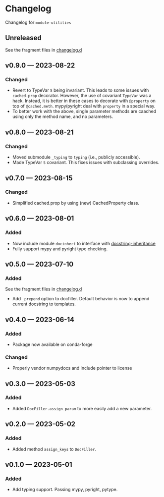 <!-- markdownlint-disable MD024 -->
<!-- markdownlint-disable MD013 -->
<!-- prettier-ignore-start -->
# Changelog

Changelog for `module-utilities`

## Unreleased

[changelog.d]: https://github.com/usnistgov/module-utilities

See the fragment files in [changelog.d]

<!-- prettier-ignore-end -->

<!-- markdownlint-enable MD013 -->

<!-- scriv-insert-here -->

## v0.9.0 — 2023-08-22

### Changed

- Revert to TypeVar `S` being invariant. This leads to some issues with
  `cached.prop` decorator. However, the use of covariant `TypeVar` was a hack.
  Instead, it is better in these cases to decorate with `@property` on top of
  `@cached.meth`. mypy/pyright deal with `property` in a special way.
- To better work with the above, single parameter methods are caached using only
  the method name, and no parameters.

## v0.8.0 — 2023-08-21

### Changed

- Moved submodule `_typing` to `typing` (i.e., publicly accessible).
- Made TypeVar `S` covariant. This fixes issues with subclassing overrides.

## v0.7.0 — 2023-08-15

### Changed

- Simplified cached.prop by using (new) CachedProperty class.

## v0.6.0 — 2023-08-01

### Added

- Now include module `docinhert` to interface with
  [docstring-inheritance](https://github.com/AntoineD/docstring-inheritance)
- Fully support mypy and pyright type checking.

## v0.5.0 — 2023-07-10

### Added

See the fragment files in [changelog.d]

<!-- prettier-ignore-end -->

- Add `_prepend` option to docfiller. Default behavior is now to append current
docstring to templates.
<!-- markdownlint-enable MD013 -->

## v0.4.0 — 2023-06-14

### Added

- Package now available on conda-forge

### Changed

- Properly vendor numpydocs and include pointer to license

## v0.3.0 — 2023-05-03

### Added

- Added `DocFiller.assign_param` to more easily add a new parameter.

## v0.2.0 — 2023-05-02

### Added

- Added method `assign_keys` to `DocFiller`.

## v0.1.0 — 2023-05-01

### Added

- Add typing support. Passing mypy, pyright, pytype.
